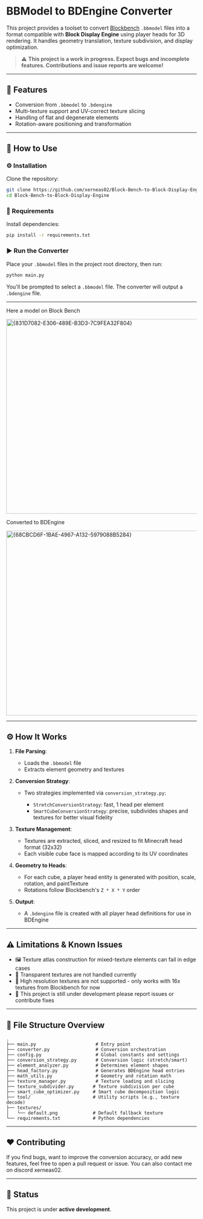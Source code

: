 # BBModel to BDEngine Converter

This project provides a toolset to convert [Blockbench](https://blockbench.net/) `.bbmodel` files into a format compatible with **Block Display Engine** using player heads for 3D rendering. It handles geometry translation, texture subdivision, and display optimization.

> ⚠️ **This project is a work in progress. Expect bugs and incomplete features. Contributions and issue reports are welcome!**

---

## 🧰 Features

* Conversion from `.bbmodel` to `.bdengine`
* Multi-texture support and UV-correct texture slicing
* Handling of flat and degenerate elements
* Rotation-aware positioning and transformation

---

## 🚀 How to Use

### ⚙️ Installation

Clone the repository:

```bash
git clone https://github.com/xerneas02/Block-Bench-to-Block-Display-Engine
cd Block-Bench-to-Block-Display-Engine
```

### 🔧 Requirements

Install dependencies:

```bash
pip install -r requirements.txt
```

### ▶️ Run the Converter

Place your `.bbmodel` files in the project root directory, then run:

```bash
python main.py
```

You'll be prompted to select a `.bbmodel` file. The converter will output a `.bdengine` file.

---
Here a model on Block Bench

<img width="598" height="515" alt="{831D7082-E306-489E-B3D3-7C9FEA32F804}" src="https://github.com/user-attachments/assets/090177b5-def6-462b-bf4e-53cb6062815c" />

Converted to BDEngine

<img width="693" height="489" alt="{68CBCD6F-1BAE-4967-A132-5979088B5284}" src="https://github.com/user-attachments/assets/7d164a5c-ac8f-4c57-80ff-8ec2dce8f8f4" />


---

## ⚙️ How It Works

1. **File Parsing**:

   * Loads the `.bbmodel` file
   * Extracts element geometry and textures

2. **Conversion Strategy**:

   * Two strategies implemented via `conversion_strategy.py`:

     * `StretchConversionStrategy`: fast, 1 head per element
     * `SmartCubeConversionStrategy`: precise, subdivides shapes and textures for better visual fidelity

3. **Texture Management**:

   * Textures are extracted, sliced, and resized to fit Minecraft head format (32x32)
   * Each visible cube face is mapped according to its UV coordinates

4. **Geometry to Heads**:

   * For each cube, a player head entity is generated with position, scale, rotation, and paintTexture
   * Rotations follow Blockbench's `Z * X * Y` order

5. **Output**:

   * A `.bdengine` file is created with all player head definitions for use in BDEngine

---

## ⚠️ Limitations & Known Issues

* 🖼️ Texture atlas construction for mixed-texture elements can fail in edge cases
* 🚫 Transparent textures are not handled currently
* 📐 High resolution textures are not supported - only works with 16x textures from Blockbench for now
* 🐞 This project is still under development please report issues or contribute fixes

---

## 📂 File Structure Overview

```
.
├── main.py                      # Entry point
├── converter.py                 # Conversion orchestration
├── config.py                    # Global constants and settings
├── conversion_strategy.py       # Conversion logic (stretch/smart)
├── element_analyzer.py          # Determines element shapes
├── head_factory.py              # Generates BDEngine head entries
├── math_utils.py                # Geometry and rotation math
├── texture_manager.py           # Texture loading and slicing
├── texture_subdivider.py       # Texture subdivision per cube
├── smart_cube_optimizer.py     # Smart cube decomposition logic
├── tool/                       # Utility scripts (e.g., texture decode)
├── textures/
│   └── default.png             # Default fallback texture
└── requirements.txt            # Python dependencies
```

---

## ❤️ Contributing

If you find bugs, want to improve the conversion accuracy, or add new features, feel free to open a pull request or issue. You can also contact me on discord xerneas02.

---

## 🧪 Status

This project is under **active development**.
